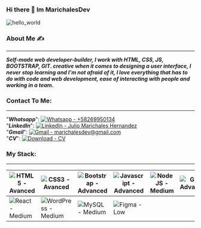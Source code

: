 ### Hi there 👋 Im MarichalesDev

![hello_world](https://user-images.githubusercontent.com/105239282/206260017-633cbc6f-711c-4631-93cf-23bb9cc7843a.png)

### About Me :writing_hand:
____________________________________________________________________________________________________________________________________________________________________
***Self-made web developer-builder, I work with HTML, CSS, JS, BOOTSTRAP, GIT. creative when it comes to designing a user interface, I never stop learning and I'm not afraid of it, I love everything that has to do with code and web development, ease of interacting with people and working in a team.***

### Contact To Me: 
____________________________________________________________________________________________________________________________________________________________________
"***Whatsapp***": [![Whatsapp - +58269950134](https://img.shields.io/badge/Whatsapp-%2B58269950134-2ea44f?logo=whatsapp)](https://api.whatsapp.com/send/?phone=58269950134&text&app_absent=0)\
"***LinkedIn***": [![LinkedIn - Julio Marichales Hernandez](https://img.shields.io/badge/LinkedIn-Julio_Marichales_Hernandez-blue?logo=linkedin)](https://www.linkedin.com/in/julio-marichales-hernandez-193051259/)\
"***Gmail***": [![Gmail - marichalesdev@gmail.com](https://img.shields.io/badge/Gmail-marichalesdev%40gmail.com-red?logo=gmail)](mailto:marichalesdev@gmail.com)\
"***CV***": [![Download - CV](https://img.shields.io/badge/Download-CV-red?logo=html+academy&logoColor=red)](https://us.docworkspace.com/d/sIKS7m_e-AZSa8p0G)



### My Stack:
____________________________________________________________________________________________________________________________________________________________________
|![HTML5 - Avanced](https://img.shields.io/badge/HTML5-Avanced-2ea44f?logo=HTML5&logoColor=orange)|![CSS3 - Avanced](https://img.shields.io/badge/CSS3-Avanced-2ea44f?logo=CSS3&logoColor=blue)|![Bootstrap - Advanced](https://img.shields.io/badge/Bootstrap-Advanced-2ea44f?logo=Bootstrap)| ![Javascript - Advanced](https://img.shields.io/badge/Javascript-Advanced-2ea44f?logo=CSS3&logoColor=yellow)|![NodeJS - Medium](https://img.shields.io/badge/NodeJS-Medium-yellow?logo=node.js)|![GIT - Advanced](https://img.shields.io/badge/GIT-Advanced-2ea44f?logo=git)          
| ------------- | ------------- | ------------- | ------------- | ------------- | ------------- |
|![React - Medium](https://img.shields.io/badge/React-Medium-yellow?logo=react)|![WordPress - Medium](https://img.shields.io/badge/WordPress-Medium-yellow?logo=wordpress)|![MySQL - Medium](https://img.shields.io/badge/MySQL-Medium-yellow?logo=mysql)|![Figma - Low](https://img.shields.io/badge/Figma-Low-red?logo=figma)|               |












